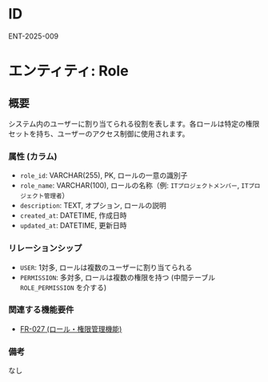 # ID

ENT-2025-009

# エンティティ: Role

## 概要

システム内のユーザーに割り当てられる役割を表します。各ロールは特定の権限セットを持ち、ユーザーのアクセス制御に使用されます。

### 属性 (カラム)

- `role_id`: VARCHAR(255), PK, ロールの一意の識別子
- `role_name`: VARCHAR(100), ロールの名称（例: `ITプロジェクトメンバー`,
  `ITプロジェクト管理者`）
- `description`: TEXT, オプション, ロールの説明
- `created_at`: DATETIME, 作成日時
- `updated_at`: DATETIME, 更新日時

### リレーションシップ

- `USER`: 1対多, ロールは複数のユーザーに割り当てられる
- `PERMISSION`: 多対多, ロールは複数の権限を持つ (中間テーブル `ROLE_PERMISSION`
  を介する)

### 関連する機能要件

- [FR-027 (ロール・権限管理機能)](../../requirements/functional-requirements/fr-027-role-permission-management-function.md)

### 備考

なし
